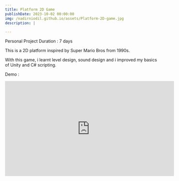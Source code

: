 ```yaml
---
title: Platform 2D Game
publishDate: 2023-10-02 00:00:00
img: /nadirniodil.github.io/assets/Platform-2D-game.jpg
description: |
  
---
```

Personal Project
Duration : 7 days

This is a 2D platform inspired by Super Mario Bros from 1990s.

With this game, i learnt level design, sound design and i improved my basics of Unity and C# scripting.

Demo :
<iframe width="560" height="315" src="https://www.youtube.com/embed/IX_3WUophpM?si=zmNSkIV9vGoHyANJ" title="YouTube video player" frameborder="0" allow="accelerometer; autoplay; clipboard-write; encrypted-media; gyroscope; picture-in-picture; web-share" referrerpolicy="strict-origin-when-cross-origin" allowfullscreen></iframe>
